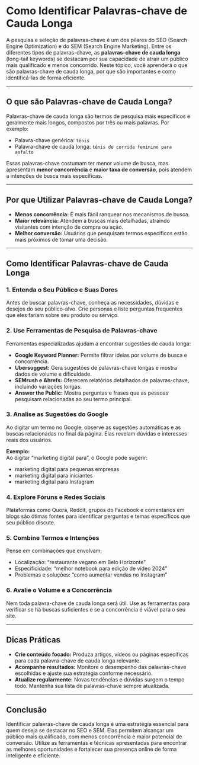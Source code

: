 # Como Identificar Palavras-chave de Cauda Longa

A pesquisa e seleção de palavras-chave é um dos pilares do SEO (Search Engine Optimization) e do SEM (Search Engine Marketing). Entre os diferentes tipos de palavras-chave, as **palavras-chave de cauda longa** (long-tail keywords) se destacam por sua capacidade de atrair um público mais qualificado e menos concorrido. Neste tópico, você aprenderá o que são palavras-chave de cauda longa, por que são importantes e como identificá-las de forma eficiente.

---

## O que são Palavras-chave de Cauda Longa?

Palavras-chave de cauda longa são termos de pesquisa mais específicos e geralmente mais longos, compostos por três ou mais palavras. Por exemplo:

- Palavra-chave genérica: `tênis`
- Palavra-chave de cauda longa: `tênis de corrida feminino para asfalto`

Essas palavras-chave costumam ter menor volume de busca, mas apresentam **menor concorrência** e **maior taxa de conversão**, pois atendem a intenções de busca mais específicas.

---

## Por que Utilizar Palavras-chave de Cauda Longa?

- **Menos concorrência:** É mais fácil ranquear nos mecanismos de busca.
- **Maior relevância:** Atendem a buscas mais detalhadas, atraindo visitantes com intenção de compra ou ação.
- **Melhor conversão:** Usuários que pesquisam termos específicos estão mais próximos de tomar uma decisão.

---

## Como Identificar Palavras-chave de Cauda Longa

### 1. Entenda o Seu Público e Suas Dores

Antes de buscar palavras-chave, conheça as necessidades, dúvidas e desejos do seu público-alvo. Crie personas e liste perguntas frequentes que eles fariam sobre seu produto ou serviço.

### 2. Use Ferramentas de Pesquisa de Palavras-chave

Ferramentas especializadas ajudam a encontrar sugestões de cauda longa:

- **Google Keyword Planner:** Permite filtrar ideias por volume de busca e concorrência.
- **Ubersuggest:** Gera sugestões de palavras-chave longas e mostra dados de volume e dificuldade.
- **SEMrush e Ahrefs:** Oferecem relatórios detalhados de palavras-chave, incluindo variações longas.
- **Answer the Public:** Mostra perguntas e frases que as pessoas pesquisam relacionadas ao seu termo principal.

### 3. Analise as Sugestões do Google

Ao digitar um termo no Google, observe as sugestões automáticas e as buscas relacionadas no final da página. Elas revelam dúvidas e interesses reais dos usuários.

**Exemplo:**  
Ao digitar “marketing digital para”, o Google pode sugerir:
- marketing digital para pequenas empresas
- marketing digital para iniciantes
- marketing digital para Instagram

### 4. Explore Fóruns e Redes Sociais

Plataformas como Quora, Reddit, grupos do Facebook e comentários em blogs são ótimas fontes para identificar perguntas e temas específicos que seu público discute.

### 5. Combine Termos e Intenções

Pense em combinações que envolvam:
- Localização: “restaurante vegano em Belo Horizonte”
- Especificidade: “melhor notebook para edição de vídeo 2024”
- Problemas e soluções: “como aumentar vendas no Instagram”

### 6. Avalie o Volume e a Concorrência

Nem toda palavra-chave de cauda longa será útil. Use as ferramentas para verificar se há buscas suficientes e se a concorrência é viável para o seu site.

---

## Dicas Práticas

- **Crie conteúdo focado:** Produza artigos, vídeos ou páginas específicas para cada palavra-chave de cauda longa relevante.
- **Acompanhe resultados:** Monitore o desempenho das palavras-chave escolhidas e ajuste sua estratégia conforme necessário.
- **Atualize regularmente:** Novas tendências e dúvidas surgem o tempo todo. Mantenha sua lista de palavras-chave sempre atualizada.

---

## Conclusão

Identificar palavras-chave de cauda longa é uma estratégia essencial para quem deseja se destacar no SEO e SEM. Elas permitem alcançar um público mais qualificado, com menos concorrência e maior potencial de conversão. Utilize as ferramentas e técnicas apresentadas para encontrar as melhores oportunidades e fortalecer sua presença online de forma inteligente e eficiente.